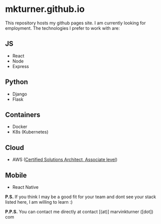 # mkturner.github.io

This repository hosts my github pages site. I am currently looking for employment. The technologies I prefer to work with are:

## JS
- React
- Node
- Express

## Python
- Django
- Flask

## Containers
- Docker
- K8s (Kubernetes)

## Cloud
- AWS ([Certified Solutions Architect, Associate level](aws-csaa-cert.pdf))

## Mobile
- React Native

**P.S.** If you think I may be a good fit for your team and dont see your stack listed here, I am willing to learn :)

**P.P.S.** You can contact me directly at contact [(at)] marvinkturner ([dot]) com

